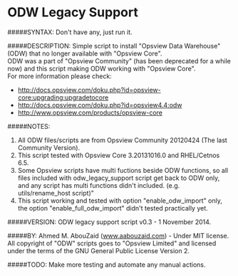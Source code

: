 ODW Legacy Support
==================

#####SYNTAX:
Don't have any, just run it.

#####DESCRIPTION:
Simple script to install "Opsview Data Warehouse" (ODW) that no longer available with "Opsview Core".<br>
ODW was a part of "Opsview Community" (has been deprecated for a while now) and this script making ODW working with "Opsview Core".<br>
For more information please check:<br>
- http://docs.opsview.com/doku.php?id=opsview-core:upgrading:upgradetocore<br>
- http://docs.opsview.com/doku.php?id=opsview4.4:odw<br>
- http://www.opsview.com/products/opsview-core<br>

#####NOTES:
1. All ODW files/scripts are from Opsview Community 20120424 (The last Community Version).<br>
2. This script tested with Opsview Core 3.20131016.0 and RHEL/Cetnos 6.5.<br>
3. Some Opsview scripts have multi fuctions beside ODW functions, so all files included with odw_legacy_support script get back to ODW only, and any script has multi functions didn't included. (e.g. utils/rename_host script)"<br>
4. This script working and tested with option "enable_odw_import" only, the option "enable_full_odw_import" didn't tested practically yet.<br>

#####VERSION:
ODW legacy support script v0.3 - 1 November 2014.


#####BY:
Ahmed M. AbouZaid (www.aabouzaid.com) - Under MIT license.<br>
All copyright of "ODW" scripts goes to "Opsview Limited" and licensed under the terms of the GNU General Public License Version 2.<br>

#####TODO:
Make more testing and automate any manual actions.
